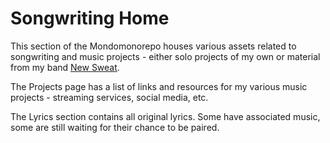 # Songwriting Home

This section of the Mondomonorepo houses various assets related to songwriting and music projects - either solo projects of my own or material from my band [New Sweat](http://www.newsweat.com).

The Projects page has a list of links and resources for my various music projects - streaming services, social media, etc.

The Lyrics section contains all original lyrics. Some have associated music, some are still waiting for their chance to be paired.
